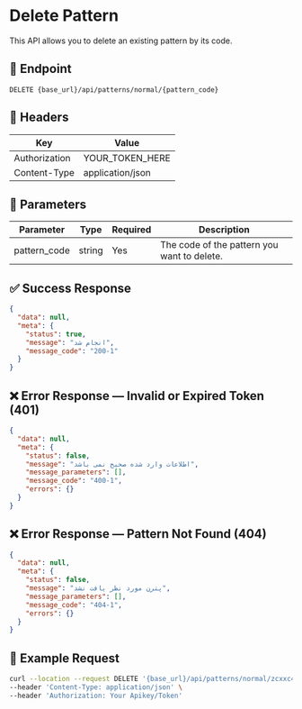 # Delete Pattern
This API allows you to delete an existing pattern by its code.

## 📍 Endpoint

```
DELETE {base_url}/api/patterns/normal/{pattern_code}
```

## 🧾 Headers

| Key | Value |
| --- | ----- |
| Authorization | YOUR_TOKEN_HERE |
| Content-Type | application/json |

## 📝 Parameters

| Parameter | Type | Required | Description                                                          |
| --------- | ---- | -------- |----------------------------------------------------------------------|
| pattern_code | string | Yes      | The code of the pattern you want to delete.                    |

## ✅ Success Response

```json
{
  "data": null,
  "meta": {
    "status": true,
    "message": "انجام شد",
    "message_code": "200-1"
  }
}
```

## ❌ Error Response — Invalid or Expired Token (401)

```json
{
  "data": null,
  "meta": {
    "status": false,
    "message": "اطلاعات وارد شده صحیح نمی باشد",
    "message_parameters": [],
    "message_code": "400-1",
    "errors": {}
  }
}
```

## ❌ Error Response — Pattern Not Found (404)

```json
{
  "data": null,
  "meta": {
    "status": false,
    "message": "پترن مورد نظر یافت نشد",
    "message_parameters": [],
    "message_code": "404-1",
    "errors": {}
  }
}
```

## 🧪 Example Request

```bash
curl --location --request DELETE '{base_url}/api/patterns/normal/zcxxc465465zxc' \
--header 'Content-Type: application/json' \
--header 'Authorization: Your Apikey/Token' 
```
